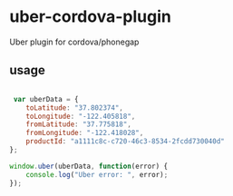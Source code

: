# uber-cordova-plugin
Uber plugin for cordova/phonegap

## usage
```javascript

 var uberData = {
    toLatitude: "37.802374",
    toLongitude: "-122.405818",
    fromLatitude: "37.775818",
    fromLongitude: "-122.418028",
    productId: "a1111c8c-c720-46c3-8534-2fcdd730040d"
};

window.uber(uberData, function(error) {
    console.log("Uber error: ", error);
});

```